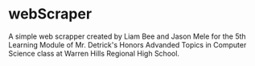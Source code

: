 # webScraper
A simple web scrapper created by Liam Bee and Jason Mele for the 5th Learning Module of Mr. Detrick's Honors Advanded Topics in Computer Science class at Warren Hills Regional High School. 